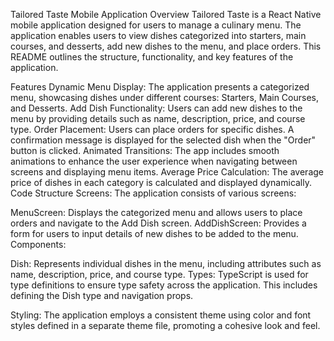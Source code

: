 Tailored Taste Mobile Application
Overview
Tailored Taste is a React Native mobile application designed for users to manage a culinary menu. The application enables users to view dishes categorized into starters, main courses, and desserts, add new dishes to the menu, and place orders. This README outlines the structure, functionality, and key features of the application.

Features
Dynamic Menu Display: The application presents a categorized menu, showcasing dishes under different courses: Starters, Main Courses, and Desserts.
Add Dish Functionality: Users can add new dishes to the menu by providing details such as name, description, price, and course type.
Order Placement: Users can place orders for specific dishes. A confirmation message is displayed for the selected dish when the "Order" button is clicked.
Animated Transitions: The app includes smooth animations to enhance the user experience when navigating between screens and displaying menu items.
Average Price Calculation: The average price of dishes in each category is calculated and displayed dynamically.
Code Structure
Screens: The application consists of various screens:

MenuScreen: Displays the categorized menu and allows users to place orders and navigate to the Add Dish screen.
AddDishScreen: Provides a form for users to input details of new dishes to be added to the menu.
Components:

Dish: Represents individual dishes in the menu, including attributes such as name, description, price, and course type.
Types: TypeScript is used for type definitions to ensure type safety across the application. This includes defining the Dish type and navigation props.

Styling: The application employs a consistent theme using color and font styles defined in a separate theme file, promoting a cohesive look and feel.
